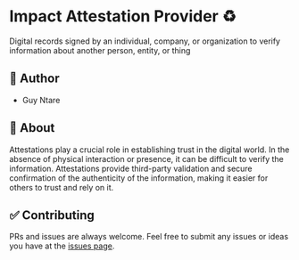 #   Impact Attestation Provider ♻️

Digital records signed by an individual, company, or organization to verify information about another person, entity, or thing

## 👤 Author
- Guy Ntare

## 🌈 About
Attestations play a crucial role in establishing trust in the digital world. In the absence of physical interaction or presence, it can be difficult to verify the information. Attestations provide third-party validation and secure confirmation of the authenticity of the information, making it easier for others to trust and rely on it.


## ✅ Contributing 
PRs and issues are always welcome. Feel free to submit any issues or ideas you have at the [issues page](https://github.com/41hulk/near-attestation/issues).